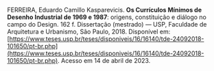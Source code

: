 FERREIRA, Eduardo Camillo Kasparevicis. **Os Currículos Mínimos de Desenho Industrial de 1969 e 1987**: origens, constituição e diálogo no campo do Design. 162 f. Dissertação (mestrado) — USP, Faculdade de Arquitetura e Urbanismo, São Paulo, 2018. Disponível em: [https://www.teses.usp.br/teses/disponiveis/16/16140/tde-24092018-101650/pt-br.php](https://www.teses.usp.br/teses/disponiveis/16/16140/tde-24092018-101650/pt-br.php). Acesso em 14 de abril de 2023.
